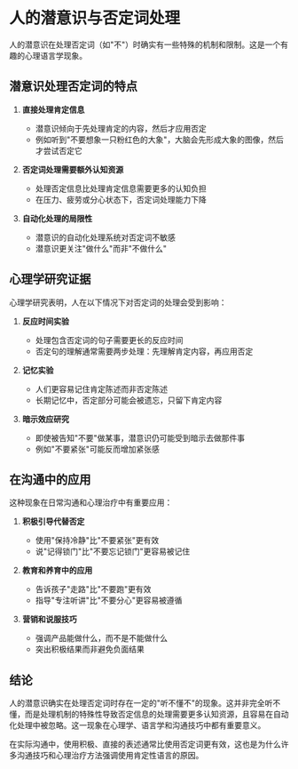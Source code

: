 # 人的潜意识与否定词处理

人的潜意识在处理否定词（如"不"）时确实有一些特殊的机制和限制。这是一个有趣的心理语言学现象。

## 潜意识处理否定词的特点

1. **直接处理肯定信息**
   - 潜意识倾向于先处理肯定的内容，然后才应用否定
   - 例如听到"不要想象一只粉红色的大象"，大脑会先形成大象的图像，然后才尝试否定它

2. **否定词处理需要额外认知资源**
   - 处理否定信息比处理肯定信息需要更多的认知负担
   - 在压力、疲劳或分心状态下，否定词处理能力下降

3. **自动化处理的局限性**
   - 潜意识的自动化处理系统对否定词不敏感
   - 潜意识更关注"做什么"而非"不做什么"

## 心理学研究证据

心理学研究表明，人在以下情况下对否定词的处理会受到影响：

1. **反应时间实验**
   - 处理包含否定词的句子需要更长的反应时间
   - 否定句的理解通常需要两步处理：先理解肯定内容，再应用否定

2. **记忆实验**
   - 人们更容易记住肯定陈述而非否定陈述
   - 长期记忆中，否定部分可能会被遗忘，只留下肯定内容

3. **暗示效应研究**
   - 即使被告知"不要"做某事，潜意识仍可能受到暗示去做那件事
   - 例如"不要紧张"可能反而增加紧张感

## 在沟通中的应用

这种现象在日常沟通和心理治疗中有重要应用：

1. **积极引导代替否定**
   - 使用"保持冷静"比"不要紧张"更有效
   - 说"记得锁门"比"不要忘记锁门"更容易被记住

2. **教育和养育中的应用**
   - 告诉孩子"走路"比"不要跑"更有效
   - 指导"专注听讲"比"不要分心"更容易被遵循

3. **营销和说服技巧**
   - 强调产品能做什么，而不是不能做什么
   - 突出积极结果而非避免负面结果

## 结论

人的潜意识确实在处理否定词时存在一定的"听不懂不"的现象。这并非完全听不懂，而是处理机制的特殊性导致否定信息的处理需要更多认知资源，且容易在自动化处理中被忽略。这一现象在心理学、语言学和沟通技巧中都有重要意义。

在实际沟通中，使用积极、直接的表述通常比使用否定词更有效，这也是为什么许多沟通技巧和心理治疗方法强调使用肯定性语言的原因。